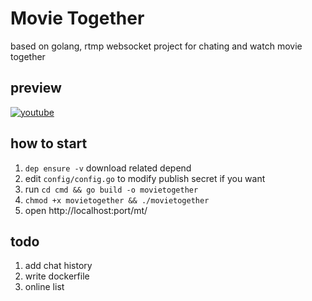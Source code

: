 # Movie Together

based on golang, rtmp websocket project for chating and watch movie together

## preview

[![youtube](http://img.youtube.com/vi/zyHoc-2rhN4/0.jpg)](http://www.youtube.com/watch?v=zyHoc-2rhN4)

## how to start

1. `dep ensure -v`  download related depend
2. edit `config/config.go` to modify publish secret if you want
3. run `cd cmd && go build -o movietogether` 
4. `chmod +x movietogether && ./movietogether`
5. open http://localhost:port/mt/

## todo

1. add chat history
2. write dockerfile
3. online list